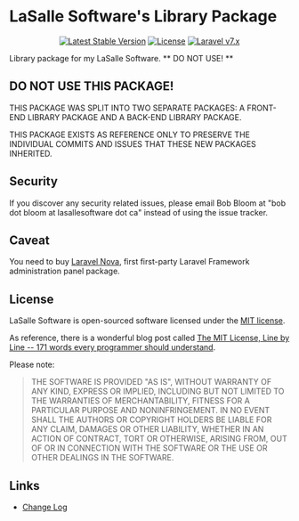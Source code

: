 # LaSalle Software's Library Package

<p align="center">
<a href="https://packagist.org/packages/lasallesoftware/ls-library-pkg"><img src="https://poser.pugx.org/lasallesoftware/ls-library-pkg/v/stable.svg" alt="Latest Stable Version"></a>
<a href="https://packagist.org/packages/lasallesoftware/ls-library-pkg"><img src="https://poser.pugx.org/lasallesoftware/ls-library-pkg/license.svg" alt="License"></a>
<a href="https://laravel.com/"><img src="https://img.shields.io/badge/Laravel-v7-brightgreen.svg?style=flat-square" alt="Laravel v7.x"></a> 
</p>

Library package for my LaSalle Software.  ** DO NOT USE! **

## DO NOT USE THIS PACKAGE!

THIS PACKAGE WAS SPLIT INTO TWO SEPARATE PACKAGES: A FRONT-END LIBRARY PACKAGE AND A BACK-END LIBRARY PACKAGE. 

THIS PACKAGE EXISTS AS REFERENCE ONLY TO PRESERVE THE INDIVIDUAL COMMITS AND ISSUES THAT THESE NEW PACKAGES INHERITED. 

## Security

If you discover any security related issues, please email Bob Bloom at "bob dot bloom at lasallesoftware dot ca" instead of using the issue tracker.

## Caveat

You need to buy [Laravel Nova](https://nova.laravel.com/), first first-party Laravel Framework administration panel package.

## License

LaSalle Software is open-sourced software licensed under the [MIT license](https://opensource.org/licenses/MIT).

As reference, there is a wonderful blog post called [The MIT License, Line by Line -- 171 words every programmer should understand](https://writing.kemitchell.com/2016/09/21/MIT-License-Line-by-Line.html).

Please note:
>THE SOFTWARE IS PROVIDED "AS IS", WITHOUT WARRANTY OF ANY KIND, EXPRESS OR IMPLIED, INCLUDING BUT NOT LIMITED TO THE WARRANTIES OF MERCHANTABILITY, FITNESS FOR A PARTICULAR PURPOSE AND NONINFRINGEMENT. IN NO EVENT SHALL THE AUTHORS OR COPYRIGHT HOLDERS BE LIABLE FOR ANY CLAIM, DAMAGES OR OTHER LIABILITY, WHETHER IN AN ACTION OF CONTRACT, TORT OR OTHERWISE, ARISING FROM, OUT OF OR IN CONNECTION WITH THE SOFTWARE OR THE USE OR OTHER DEALINGS IN THE SOFTWARE.

## Links

* [Change Log](CHANGELOG.md)
